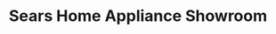 ---
title: "Sears Home Appliance Showroom"
url: /apex/sears-home-appliance-showroom/
shop: electronics
---